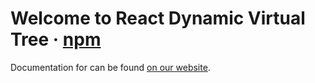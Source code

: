 # Welcome to React Dynamic Virtual Tree &middot; [npm]

[npm]: https://www.npmjs.com/package/react-dynamic-virtual-tree

Documentation for can be found [on our website](https://ytserilo.github.io/react-dynamic-virtual-tree-doc).